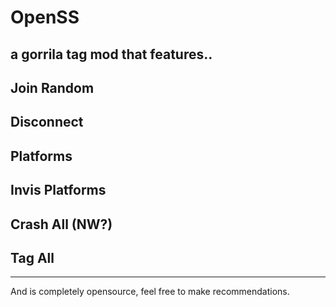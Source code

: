 # OpenSS
a gorrila tag mod that features..
-
Join Random
-
Disconnect
-
Platforms
-
Invis Platforms
-
Crash All (NW?)
-
Tag All
-
----------------------------------
And is completely opensource, feel free to make recommendations.
